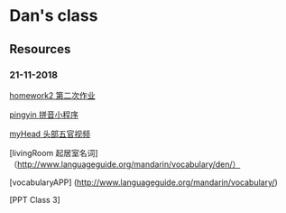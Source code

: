 # Dan's class

## Resources

### 21-11-2018

[homework2 第二次作业](./resources/Homework2.pdf)

[pingyin 拼音小程序](http://www.4399.com/flash/112950_3.htm)

[myHead 头部五官视频](https://www.youtube.com/watch?v=EEU8X1QtkR8)

[livingRoom 起居室名词]（http://www.languageguide.org/mandarin/vocabulary/den/）

[vocabularyAPP] (http://www.languageguide.org/mandarin/vocabulary/)

[PPT Class 3] 

